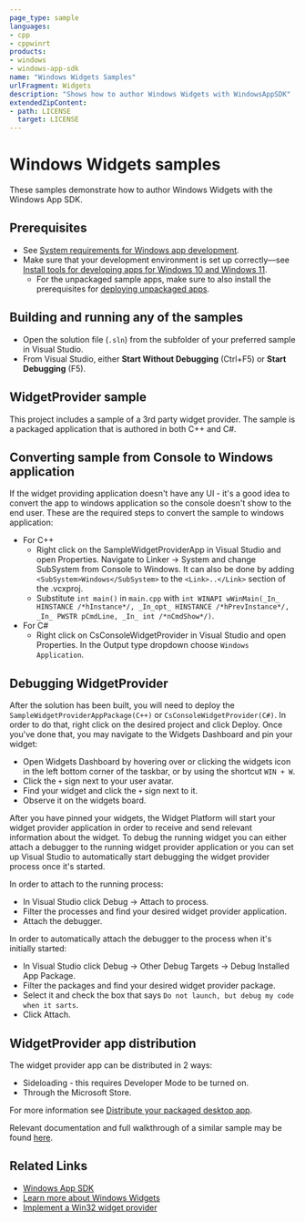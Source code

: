 ```yaml
---
page_type: sample
languages:
- cpp
- cppwinrt
products:
- windows
- windows-app-sdk
name: "Windows Widgets Samples"
urlFragment: Widgets
description: "Shows how to author Windows Widgets with WindowsAppSDK"
extendedZipContent:
- path: LICENSE
  target: LICENSE
---
```

# Windows Widgets samples

These samples demonstrate how to author Windows Widgets with the Windows App SDK.

## Prerequisites

* See [System requirements for Windows app development](https://docs.microsoft.com/windows/apps/windows-app-sdk/system-requirements).
* Make sure that your development environment is set up correctly&mdash;see [Install tools for developing apps for Windows 10 and Windows 11](https://docs.microsoft.com/windows/apps/windows-app-sdk/set-up-your-development-environment).
    * For the unpackaged sample apps, make sure to also install the prerequisites for [deploying unpackaged apps](https://docs.microsoft.com/windows/apps/windows-app-sdk/deploy-unpackaged-apps).

## Building and running any of the samples

* Open the solution file (`.sln`) from the subfolder of your preferred sample in Visual Studio.
* From Visual Studio, either **Start Without Debugging** (Ctrl+F5) or **Start Debugging** (F5).

## WidgetProvider sample

This project includes a sample of a 3rd party widget provider. The sample is a packaged application that is authored in both C++ and C#.
## Converting sample from Console to Windows application

If the widget providing application doesn't have any UI - it's a good idea to convert the app to windows application so the console doesn't show to the end user.
These are the required steps to convert the sample to windows application:
- For C++
  - Right click on the SampleWidgetProviderApp in Visual Studio and open Properties. Navigate to Linker -> System and change SubSystem from Console to Windows. It can also be done by adding `<SubSystem>Windows</SubSystem>` to the `<Link>..</Link>` section of the .vcxproj.
  - Substitute `int main()` in `main.cpp` with `int WINAPI wWinMain(_In_ HINSTANCE /*hInstance*/, _In_opt_ HINSTANCE /*hPrevInstance*/, _In_ PWSTR pCmdLine, _In_ int /*nCmdShow*/)`.
- For C#
  - Right click on CsConsoleWidgetProvider in Visual Studio and open Properties. In the Output type dropdown choose `Windows Application`.

## Debugging WidgetProvider

After the solution has been built, you will need to deploy the `SampleWidgetProviderAppPackage(C++)` or `CsConsoleWidgetProvider(C#)`. In order to do that, right click on the desired project and click Deploy. 
Once you've done that, you may navigate to the Widgets Dashboard and pin your widget:
- Open Widgets Dashboard by hovering over or clicking the widgets icon in the left bottom corner of the taskbar, or by using the shortcut `WIN + W`.
- Click the `+` sign next to your user avatar.
- Find your widget and click the `+` sign next to it.
- Observe it on the widgets board.

After you have pinned your widgets, the Widget Platform will start your widget provider application in order to receive and send relevant information about the widget. 
To debug the running widget you can either attach a debugger to the running widget provider application or you can set up Visual Studio to automatically start debugging the widget provider process once it's started.

In order to attach to the running process:
- In Visual Studio click Debug -> Attach to process.
- Filter the processes and find your desired widget provider application.
- Attach the debugger.

In order to automatically attach the debugger to the process when it's initially started:
- In Visual Studio click Debug -> Other Debug Targets -> Debug Installed App Package.
- Filter the packages and find your desired widget provider package.
- Select it and check the box that says `Do not launch, but debug my code when it sarts`.
- Click Attach. 

## WidgetProvider app distribution

The widget provider app can be distributed in 2 ways:
- Sideloading - this requires Developer Mode to be turned on.
- Through the Microsoft Store.

For more information see [Distribute your packaged desktop app](https://learn.microsoft.com/windows/apps/desktop/modernize/desktop-to-uwp-distribute).

Relevant documentation and full walkthrough of a similar sample may be found [here](https://learn.microsoft.com/windows/apps/develop/widgets/implement-widget-provider-win32).

## Related Links

- [Windows App SDK](https://docs.microsoft.com/windows/apps/windows-app-sdk/)
- [Learn more about Windows Widgets](https://learn.microsoft.com/windows/apps/design/widgets/)
- [Implement a Win32 widget provider](https://learn.microsoft.com/windows/apps/develop/widgets/implement-widget-provider-win32)
